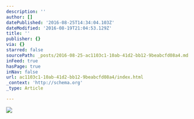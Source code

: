 ```yaml
---
description: ''
author: []
datePublished: '2016-08-25T14:34:04.103Z'
dateModified: '2016-08-19T21:04:53.129Z'
title: ''
publisher: {}
via: {}
starred: false
sourcePath: _posts/2016-08-25-ac1103c1-10ab-41d2-bb12-9beabcfd08a4.md
inFeed: true
hasPage: true
inNav: false
url: ac1103c1-10ab-41d2-bb12-9beabcfd08a4/index.html
_context: 'http://schema.org'
_type: Article

---
```

![](https://the-grid-user-content.s3-us-west-2.amazonaws.com/dc797116-1c7b-4f80-861e-c9a86029a81f.jpg)